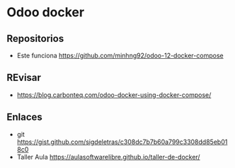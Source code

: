 # Odoo docker

## Repositorios
- Este funciona https://github.com/minhng92/odoo-12-docker-compose

## REvisar
- https://blog.carbonteq.com/odoo-docker-using-docker-compose/

## Enlaces
- git https://gist.github.com/sigdeletras/c308dc7b7b60a799c3308dd85eb018c0
- Taller Aula https://aulasoftwarelibre.github.io/taller-de-docker/
